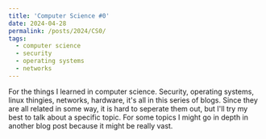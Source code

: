 ```yaml
---
title: 'Computer Science #0'
date: 2024-04-28
permalink: /posts/2024/CS0/
tags:
  - computer science
  - security
  - operating systems
  - networks
---
```


For the things I learned in computer science. Security, operating systems, linux thingies, networks, hardware, it's all in this series of blogs. Since they are all related in some way, it is hard to seperate them out, but I'll try my best to talk about a specific topic. For some topics I might go in depth in another blog post because it might be really vast. 